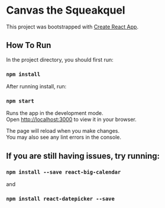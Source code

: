 # Canvas the Squeakquel

This project was bootstrapped with [Create React App](https://github.com/facebook/create-react-app).

## How To Run

In the project directory, you should first run:

### `npm install`

After running install, run:

### `npm start`

Runs the app in the development mode.\
Open [http://localhost:3000](http://localhost:3000) to view it in your browser.

The page will reload when you make changes.\
You may also see any lint errors in the console.

## If you are still having issues, try running:

### `npm install --save react-big-calendar`

and

### `npm install react-datepicker --save`
